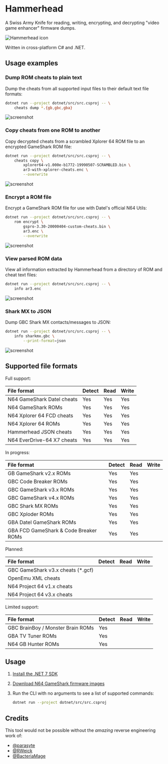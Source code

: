 # Hammerhead

A Swiss Army Knife for reading, writing, encrypting, and decrypting "video game enhancer" firmware dumps.

![Hammerhead icon](/assets/images/hammerhead-icon-256.png)

Written in cross-platform C# and .NET.

## Usage examples

### Dump ROM cheats to plain text

Dump the cheats from all supported input files to their default text file formats:

```bash
dotnet run --project dotnet/src/src.csproj -- \
    cheats dump *.{gb,gbc,gba}
```

![screenshot](/assets/screenshots/hammerhead-screenshot-20230705-cheats-dump-gbc.png)

### Copy cheats from one ROM to another

Copy decrypted cheats from a scrambled Xplorer 64 ROM file to an encrypted GameShark ROM file:

```bash
dotnet run --project dotnet/src/src.csproj -- \
    cheats copy \
        xplorer64-v1.000e-b1772-19990507-SCRAMBLED.bin \
        ar3-with-xplorer-cheats.enc \
        --overwrite
```

![screenshot](/assets/screenshots/hammerhead-screenshot-20230705-cheats-copy-gs-to-xp.png)

### Encrypt a ROM file

Encrypt a GameShark ROM file for use with Datel's official N64 Utils:

```bash
dotnet run --project dotnet/src/src.csproj -- \
    rom encrypt \
        gspro-3.30-20000404-custom-cheats.bin \
        ar3.enc \
        --overwrite
```

![screenshot](/assets/screenshots/hammerhead-screenshot-20230705-rom-encrypt-n64-gs.png)

### View parsed ROM data

View all information extracted by Hammerhead from a directory of ROM and cheat text files:

```bash
dotnet run --project dotnet/src/src.csproj -- \
    info ar3.enc
```

![screenshot](/assets/screenshots/hammerhead-screenshot-20230705-info-n64-gs.png)

### Shark MX to JSON

Dump GBC Shark MX contacts/messages to JSON:

```bash
dotnet run --project dotnet/src/src.csproj -- \
    info sharkmx.gbc \
        --print-format=json
```

![screenshot](/assets/screenshots/hammerhead-screenshot-20230705-info-n64-gs.png)

## Supported file formats

Full support:

| File format                | Detect | Read | Write |
|:-------------------------- |:------ |:---- |:----- |
| N64 GameShark Datel cheats | Yes    | Yes  | Yes   |
| N64 GameShark ROMs         | Yes    | Yes  | Yes   |
| N64 Xplorer 64 FCD cheats  | Yes    | Yes  | Yes   |
| N64 Xplorer 64 ROMs        | Yes    | Yes  | Yes   |
| Hammerhead JSON cheats     | Yes    | Yes  | Yes   |
| N64 EverDrive-64 X7 cheats | Yes    | Yes  | Yes   |

In progress:

| File format                           | Detect | Read | Write |
|:------------------------------------- |:------ |:---- |:----- |
| GB GameShark v2.x ROMs                | Yes    | Yes  |       |
| GBC Code Breaker ROMs                 | Yes    | Yes  |       |
| GBC GameShark v3.x ROMs               | Yes    | Yes  |       |
| GBC GameShark v4.x ROMs               | Yes    | Yes  |       |
| GBC Shark MX ROMs                     | Yes    | Yes  |       |
| GBC Xploder ROMs                      | Yes    | Yes  |       |
| GBA Datel GameShark ROMs              | Yes    | Yes  |       |
| GBA FCD GameShark & Code Breaker ROMs | Yes    | Yes  |       |

Planned:

| File format                        | Detect | Read | Write |
|:---------------------------------- |:------ |:---- |:----- |
| GBC GameShark v3.x cheats (\*.gcf) |        |      |       |
| OpenEmu XML cheats                 |        |      |       |
| N64 Project 64 v1.x cheats         |        |      |       |
| N64 Project 64 v3.x cheats         |        |      |       |

Limited support:

| File format                       | Detect | Read | Write |
|:--------------------------------- |:------ |:---- |:----- |
| GBC BrainBoy / Monster Brain ROMs | Yes    |      |       |
| GBA TV Tuner ROMs                 | Yes    |      |       |
| N64 GB Hunter ROMs                | Yes    |      |       |

## Usage

1. [Install the .NET 7 SDK](https://learn.microsoft.com/en-us/dotnet/core/install/)

2. [Download N64 GameShark firmware images](https://github.com/LibreShark/sharkdumps)

3. Run the CLI with no arguments to see a list of supported commands:

    ```bash
    dotnet run --project dotnet/src/src.csproj
    ```

## Credits

This tool would not be possible without the _amazing_ reverse engineering work of:

- [@parasyte](https://github.com/parasyte)
- [@RWeick](https://github.com/RWeick/REF1329-N64-Gameshark-Clone)
- [@BacteriaMage](https://github.com/BacteriaMage/n64-gameshark-data-model)
